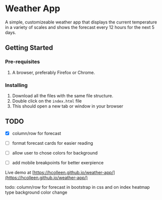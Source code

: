 # Weather App
A simple, customizeable weather app that displays the current temperature in a variety of scales and shows the forecast every 12 hours for the next 5 days.

## Getting Started
### Pre-requisites
1. A browser, preferably Firefox or Chrome.

### Installing
1. Download all the files with the same file structure.
2. Double click on the `index.html` file
3. This should open a new tab or window in your browser

## TODO
- [X] column/row for forecast
- [ ] format forecast cards for easier reading
- [ ] allow user to chose colors for background
- [ ] add mobile breakpoints for better exerpience


Live demo at [https://hcolleen.github.io/weather-app/](https://hcolleen.github.io/weather-app/)

todo: column/row for forecast in bootstrap in css and on index
heatmap type background color change